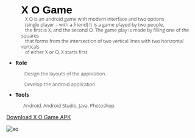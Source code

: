 <h1 style="margin-top:0cm;margin-right:0cm;margin-bottom:.25pt;margin-left:29.25pt;text-indent:0cm;line-height:110%;font-family:&quot;Calibri&quot;,sans-serif;color:black;">X O Game</h1>
<p style="margin: 0cm 0cm 0.25pt 29.25pt; text-indent: 0cm; line-height: 110%; font-size: 15px; font-family: Calibri, sans-serif; color: black; text-align: left;"><span style="font-size:13px;line-height:110%;font-family:&quot;Open Sans Light&quot;,sans-serif;">&nbsp; &nbsp;<span style="font-size:13px;line-height:110%;font-family:&quot;Open Sans Light&quot;,sans-serif;color:black;">X O is an android game with modern interface and two options</span></span></p>
<p style="margin: 0cm 0cm 0.25pt 29.25pt; text-indent: 0cm; line-height: 110%; font-size: 15px; font-family: Calibri, sans-serif; color: black; text-align: left;"><span style="font-size:13px;line-height:110%;font-family:&quot;Open Sans Light&quot;,sans-serif;"><span style="font-size:13px;line-height:110%;font-family:&quot;Open Sans Light&quot;,sans-serif;color:black;">&nbsp; &nbsp;(single player – with a friend) It is a game played by two people,&nbsp;</span></span></p>
<p style="margin: 0cm 0cm 0.25pt 29.25pt; text-indent: 0cm; line-height: 110%; font-size: 15px; font-family: Calibri, sans-serif; color: black; text-align: left;"><span style="font-size:13px;line-height:110%;font-family:&quot;Open Sans Light&quot;,sans-serif;"><span style="font-size:13px;line-height:110%;font-family:&quot;Open Sans Light&quot;,sans-serif;color:black;">&nbsp; &nbsp;the first is X, and the second O. The game play is made by filling one of the squares</span></span></p>
<p style="margin: 0cm 0cm 0.25pt 29.25pt; text-indent: 0cm; line-height: 110%; font-size: 15px; font-family: Calibri, sans-serif; color: black; text-align: left;"><span style="font-size:13px;line-height:110%;font-family:&quot;Open Sans Light&quot;,sans-serif;"><span style="font-size:13px;line-height:110%;font-family:&quot;Open Sans Light&quot;,sans-serif;color:black;">&nbsp; &nbsp;that forms from the intersection of two vertical lines with two horizontal verticals&nbsp;</span></span></p>
<p style="margin: 0cm 0cm 0.25pt 29.25pt; text-indent: 0cm; line-height: 110%; font-size: 15px; font-family: Calibri, sans-serif; color: black; text-align: left;"><span style="font-size:13px;line-height:110%;font-family:&quot;Open Sans Light&quot;,sans-serif;"><span style="font-size:13px;line-height:110%;font-family:&quot;Open Sans Light&quot;,sans-serif;color:black;">&nbsp; &nbsp;of either X or O, X starts first.</span></span></p>
<ul>
  <li style="line-height: 1;"><strong><span style="font-family:&quot;Open Sans&quot;,sans-serif;">Role</span></strong></li>
</ul>
<p style="line-height: 1;"><span style="font-size:13px;line-height:110%;font-family:&quot;Open Sans Light&quot;,sans-serif;">&nbsp; &nbsp; &nbsp; &nbsp; &nbsp; &nbsp; &nbsp; Design the layouts of the application.</span></p>
<p style="line-height: 1;"><span style="font-size:13px;line-height:110%;font-family:&quot;Open Sans Light&quot;,sans-serif;">&nbsp; &nbsp; &nbsp; &nbsp; &nbsp; &nbsp; &nbsp; Develop the android application.</span></p>
<ul>
  <li style="line-height: 1;"><strong><span style="font-family:&quot;Open Sans&quot;,sans-serif;">Tools</span></strong><span style="font-size:13px;line-height:110%;font-family:&quot;Open Sans Light&quot;,sans-serif;">&nbsp; &nbsp; &nbsp; &nbsp; &nbsp;</span></li>
</ul>
<p style="margin-top:0cm;margin-right:4.5pt;margin-bottom:.25pt;margin-left:6.0pt;text-indent:-.5pt;line-height:110%;font-size:15px;font-family:&quot;Calibri&quot;,sans-serif;color:black;"><span style="font-size:13px;line-height:110%;font-family:&quot;Open Sans Light&quot;,sans-serif;">&nbsp; &nbsp; &nbsp; &nbsp; &nbsp; &nbsp;Android, Android Studio, Java, Photoshop.</span></p>

[Download X O Game APK](https://drive.google.com/file/d/1v2kb0hzjLo8_6gAXF7HE8wrC7uo1WF7Z/view?usp=sharing)

![xo](https://user-images.githubusercontent.com/33791214/74662617-f11d4300-51a2-11ea-8e0e-45e1e4e15713.gif)
